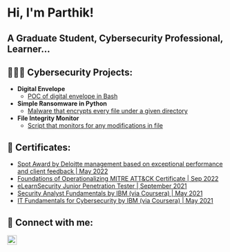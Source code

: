 <h1>Hi, I'm Parthik!</h1> <h2>A Graduate Student, Cybersecurity Professional, Learner...</h2>


<h2>👨🏻‍💻 Cybersecurity Projects:</h2>

- <b>Digital Envelope</b>
  - [POC of digital envelope in Bash](https://github.com/Parthik-Bhardwaj/Digital-Envelope)
- <b>Simple Ransomware in Python</b>
  - [Malware that encrypts every file under a given directory](https://github.com/Parthik-Bhardwaj/Simple_Ransomware)
- <b>File Integrity Monitor</b>
  - [Script that monitors for any modifications in file](https://github.com/Parthik-Bhardwaj/File-Integrity-Monitor)  
  
<h2>📜 Certificates:</h2>

- [Spot Award by Deloitte management based on exceptional performance and client feedback | May 2022](https://imgur.com/a/eiKqjyl)
- [Foundations of Operationalizing MITRE ATT&CK Certificate | Sep 2022](https://www.academy.attackiq.com/certificate/6711?resource_id=4118&user_id=184731&type=course)
- [eLearnSecurity Junior Penetration Tester | September 2021](https://verified.elearnsecurity.com/certificates/a1be654f-07a3-46fc-ab8d-8afc163f97e2)
- [Security Analyst Fundamentals by IBM (via Coursera) | May 2021](https://coursera.org/share/a5c86f5af6caecc38bfc2b0b23f2f78c)
- [IT Fundamentals for Cybersecurity by IBM (via Coursera) | May 2021](https://coursera.org/share/c29c7c6a26c04549e724f8e52dd8ff79) 


<h2> 🤳 Connect with me:</h2>

[<img align="left" alt="bhardwaj-p | LinkedIn" width="22px" src="https://cdn-icons-png.flaticon.com/512/174/174857.png" />][linkedin]

[linkedin]: https://linkedin.com/in/bhardwaj-p

